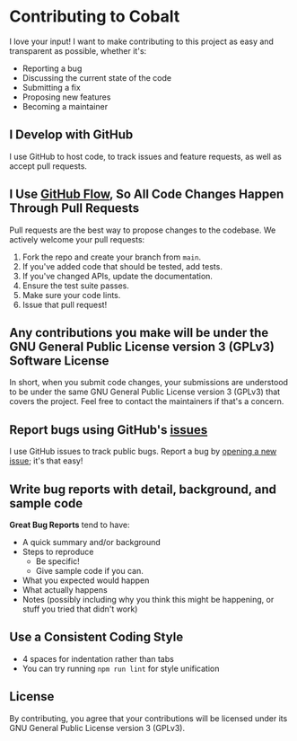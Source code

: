 # Contributing to Cobalt

I love your input! I want to make contributing to this project as easy and transparent as possible, whether it's:

- Reporting a bug
- Discussing the current state of the code
- Submitting a fix
- Proposing new features
- Becoming a maintainer

## I Develop with GitHub
I use GitHub to host code, to track issues and feature requests, as well as accept pull requests.

## I Use [GitHub Flow](https://docs.github.com/en/get-started/using-github/github-flow), So All Code Changes Happen Through Pull Requests
Pull requests are the best way to propose changes to the codebase. We actively welcome your pull requests:

1. Fork the repo and create your branch from `main`.
2. If you've added code that should be tested, add tests.
3. If you've changed APIs, update the documentation.
4. Ensure the test suite passes.
5. Make sure your code lints.
6. Issue that pull request!

## Any contributions you make will be under the GNU General Public License version 3 (GPLv3) Software License
In short, when you submit code changes, your submissions are understood to be under the same GNU General Public License version 3 (GPLv3) that covers the project. Feel free to contact the maintainers if that's a concern.

## Report bugs using GitHub's [issues](https://github.com/Kubik-Modder/CobaltMod/issues)
I use GitHub issues to track public bugs. Report a bug by [opening a new issue](https://github.com/Kubik-Modder/CobaltMod/issues); it's that easy!

## Write bug reports with detail, background, and sample code

**Great Bug Reports** tend to have:

- A quick summary and/or background
- Steps to reproduce
    - Be specific!
    - Give sample code if you can.
- What you expected would happen
- What actually happens
- Notes (possibly including why you think this might be happening, or stuff you tried that didn't work)

## Use a Consistent Coding Style

* 4 spaces for indentation rather than tabs
* You can try running `npm run lint` for style unification

## License
By contributing, you agree that your contributions will be licensed under its GNU General Public License version 3 (GPLv3).
